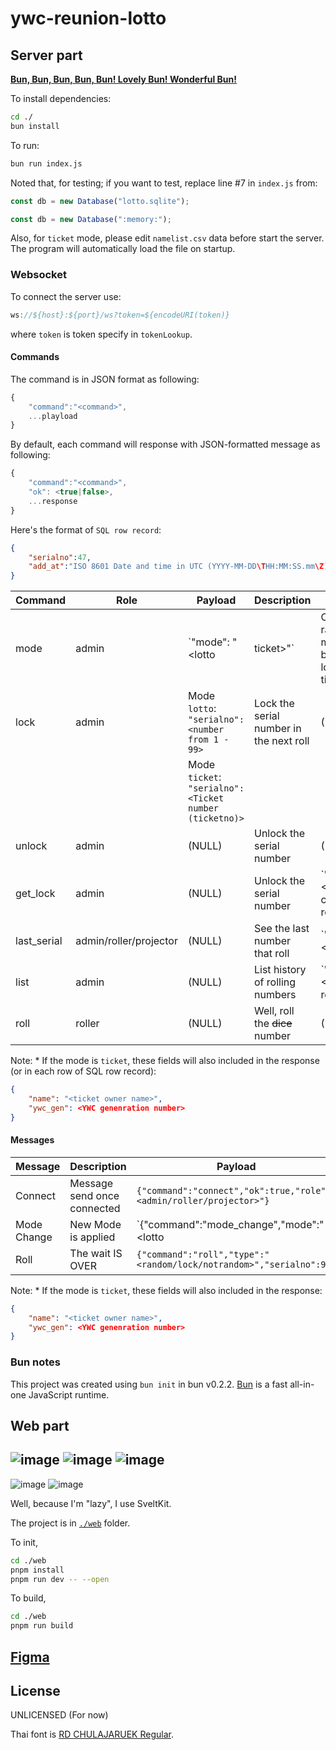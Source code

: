 # ywc-reunion-lotto

## Server part

[**Bun, Bun, Bun, Bun, Bun! Lovely Bun! Wonderful Bun!**](https://youtu.be/_bW4vEo1F4E?t=86)

To install dependencies:

```bash
cd ./
bun install
```

To run:

```bash
bun run index.js
```

Noted that, for testing; if you want to test, replace line #7 in `index.js` from:

```js
const db = new Database("lotto.sqlite");
```

```js
const db = new Database(":memory:");
```

Also, for `ticket` mode, please edit `namelist.csv` data before start the server. The program will automatically load the file on startup.

### Websocket

To connect the server use:

```js
ws://${host}:${port}/ws?token=${encodeURI(token)}
```

where `token` is token specify in `tokenLookup`.

#### Commands

The command is in JSON format as following:

```js
{
    "command":"<command>",
    ...playload
}
```

By default, each command will response with JSON-formatted message as following:

```js
{
    "command":"<command>",
    "ok": <true|false>,
    ...response
}
```

Here's the format of `SQL row record`:

```json
{
    "serialno":47,
    "add_at":"ISO 8601 Date and time in UTC (YYYY-MM-DD\THH:MM:SS.mm\Z)"
}
```

| Command     | Role                   | Payload                                                 | Description                                 | Response                                                        |
|-------------|------------------------|---------------------------------------------------------|---------------------------------------------|-----------------------------------------------------------------|
| mode        | admin                  | `"mode": "<lotto|ticket>"`                              | Change random mode between lotto and ticket | (DEFAULT)                                                       |
| lock        | admin                  | Mode `lotto`: `"serialno": <number from 1 - 99>`        | Lock the serial number in the next roll     | (DEFAULT)                                                       |
|             |                        | Mode `ticket`: `"serialno": <Ticket number (ticketno)>` |                                             |                                                                 |
| unlock      | admin                  | (NULL)                                                  | Unlock the serial number                    | (DEFAULT)                                                       |
| get_lock    | admin                  | (NULL)                                                  | Unlock the serial number                    | `"data":<SQL config record | NULL>}`                            |
| last_serial | admin/roller/projector | (NULL)                                                  | See the last number that roll               | `"serialno":<number | NULL>}, "data":<SQL row record | NULL>`\* |
| list        | admin                  | (NULL)                                                  | List history of rolling numbers             | `"data":<SQL row record[] | NULL>`\*                            |
| roll        | roller                 | (NULL)                                                  | Well, roll the ~~dice~~ number              | (DEFAULT)\*                                                     |

Note:
\*  If the mode is `ticket`, these fields will also included in the response (or in each row of SQL row record):

```json
{
    "name": "<ticket owner name>",
    "ywc_gen": <YWC genenration number>
}
```

#### Messages

| Message     | Description                 | Payload                                                              |
|-------------|-----------------------------|----------------------------------------------------------------------|
| Connect     | Message send once connected | `{"command":"connect","ok":true,"role":"<admin/roller/projector>"}`  |
| Mode Change | New Mode is applied         | `{"command":"mode_change","mode":"<lotto|ticket>", "serialno":99}`\* |
| Roll        | The wait IS OVER            | `{"command":"roll","type":"<random/lock/notrandom>","serialno":99}`  |

Note:
\*  If the mode is `ticket`, these fields will also included in the response:

```json
{
    "name": "<ticket owner name>",
    "ywc_gen": <YWC genenration number>
}
```

### Bun notes

This project was created using `bun init` in bun v0.2.2. [Bun](https://bun.sh) is a fast all-in-one JavaScript runtime.

## Web part

![image](https://user-images.githubusercontent.com/3356814/201897015-27efd0e8-01d0-48dc-91ff-550f224af867.png)
![image](https://user-images.githubusercontent.com/3356814/201897088-d592c030-a126-468c-b7f3-a0df448e2ef5.png)
![image](https://user-images.githubusercontent.com/3356814/201897175-f13cc44b-33e6-4588-8a92-c151093b2626.png)
--------------
![image](https://user-images.githubusercontent.com/3356814/202716234-43403b48-75df-4443-ba93-cade55e6ed8a.png)
![image](https://user-images.githubusercontent.com/3356814/202716382-83e3d292-60b9-4a2a-a099-81f5aa761ce9.png)


Well, because I'm "lazy", I use SveltKit.

The project is in [`./web`](./web/) folder.

To init,

```bash
cd ./web
pnpm install
pnpm run dev -- --open
```

To build,

```bash
cd ./web
pnpm run build
```

## [Figma](figma.com/file/ijLAnNx7s5VQVTUmTukK2F/Reunion-11?node-id=186%3A99)

## License

UNLICENSED (For now)

Thai font is [RD CHULAJARUEK Regular](https://www.f0nt.com/release/rd-chulajaruek-regular/).
